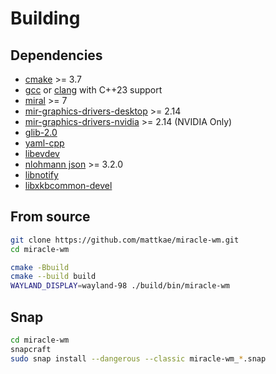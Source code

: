 # Building

## Dependencies
- [cmake](https://cmake.org/) >= 3.7
- [gcc](https://gcc.gnu.org/) or [clang](https://clang.llvm.org/) with C++23 support
- [miral](https://canonical-mir.readthedocs-hosted.com/stable/getting_and_using_mir/) >= 7
- [mir-graphics-drivers-desktop](https://canonical-mir.readthedocs-hosted.com/stable/getting_and_using_mir/) >= 2.14
- [mir-graphics-drivers-nvidia](https://canonical-mir.readthedocs-hosted.com/stable/getting_and_using_mir/) >= 2.14 (NVIDIA Only)
- [glib-2.0](https://docs.gtk.org/glib/)
- [yaml-cpp](https://github.com/jbeder/yaml-cpp)
- [libevdev](https://www.freedesktop.org/wiki/Software/libevdev/)
- [nlohmann json](https://github.com/nlohmann/json) >= 3.2.0
- [libnotify](https://gitlab.gnome.org/GNOME/libnotify)
- [libxkbcommon-devel](https://github.com/xkbcommon/libxkbcommon)


## From source
```sh
git clone https://github.com/mattkae/miracle-wm.git
cd miracle-wm

cmake -Bbuild
cmake --build build
WAYLAND_DISPLAY=wayland-98 ./build/bin/miracle-wm
```

## Snap
```sh
cd miracle-wm
snapcraft
sudo snap install --dangerous --classic miracle-wm_*.snap
```

